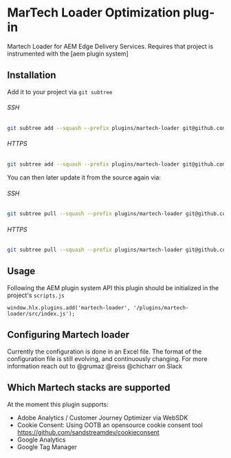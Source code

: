 # MarTech Loader Optimization plug-in
Martech Loader for AEM Edge Delivery Services.
Requires that project is instrumented with the [aem plugin system]

## Installation
Add it to your project via `git subtree`

###### SSH

```bash
git subtree add --squash --prefix plugins/martech-loader git@github.com:chicharr/aem-martech-loader-plugin.git main
```

###### HTTPS

```bash
git subtree add --squash --prefix plugins/martech-loader git@github.com:chicharr/aem-martech-loader-plugin.git main
```

You can then later update it from the source again via:

###### SSH

```bash
git subtree pull --squash --prefix plugins/martech-loader git@github.com:chicharr/aem-martech-loader-plugin.git main
```

###### HTTPS

```bash
git subtree pull --squash --prefix plugins/martech-loader git@github.com:chicharr/aem-martech-loader-plugin.git main
```

## Usage
Following the AEM plugin system API this plugin should be initialized in the project's `scripts.js`

```
window.hlx.plugins.add('martech-loader', '/plugins/martech-loader/src/index.js');
```

## Configuring Martech loader
Currently the configuration is done in an Excel file.
The format of the configuration file is still evolving, and continuously changing. For more information reach out to @grumaz @reiss @chicharr on Slack


## Which Martech stacks are supported
At the moment this plugin supports:
* Adobe Analytics / Customer Journey Optimizer via WebSDK
* Cookie Consent: Using OOTB an opensource cookie consent tool https://github.com/sandstreamdev/cookieconsent
* Google Analytics
* Google Tag Manager
